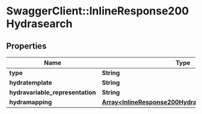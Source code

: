 # SwaggerClient::InlineResponse200Hydrasearch

## Properties
Name | Type | Description | Notes
------------ | ------------- | ------------- | -------------
**type** | **String** |  | [optional] 
**hydratemplate** | **String** |  | [optional] 
**hydravariable_representation** | **String** |  | [optional] 
**hydramapping** | [**Array&lt;InlineResponse200HydrasearchHydramapping&gt;**](InlineResponse200HydrasearchHydramapping.md) |  | [optional] 

